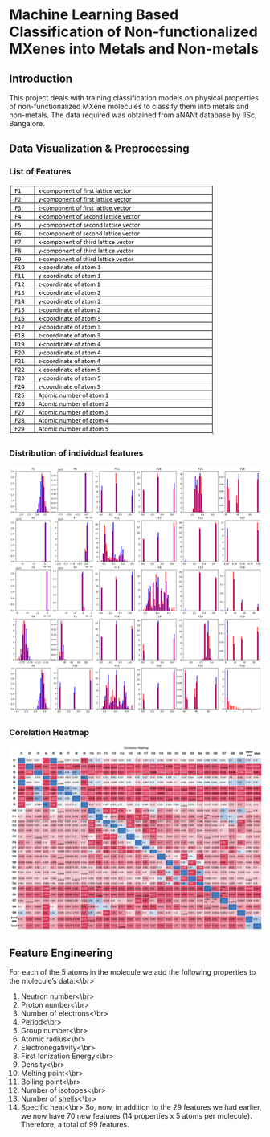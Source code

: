# Machine Learning Based Classification of Non-functionalized MXenes into Metals and Non-metals 

## Introduction
This project deals with training classification models on physical properties of non-functionalized MXene molecules to classify them into metals and non-metals.
The data required was obtained from aNANt database by IISc, Bangalore.

## Data Visualization & Preprocessing
### List of Features

![Features](https://github.com/UtsavMurarka/MXene-machine-learning/blob/master/features.JPG)

### Distribution of individual features

![Features distribution](https://github.com/UtsavMurarka/MXene-machine-learning/blob/master/feature_plots.png)

### Corelation Heatmap

![corr_hmap](https://github.com/UtsavMurarka/MXene-machine-learning/blob/master/Corr_Heatmap.jpg)

## Feature Engineering

For each of the 5 atoms in the molecule we add the following properties to the molecule’s data:<\br>
1.	Neutron number<\br>
2.	Proton number<\br>
3.	Number of electrons<\br>
4.	Period<\br>
5.	Group number<\br>
6.	Atomic radius<\br>
7.	Electronegativity<\br>
8.	First Ionization Energy<\br>
9.	Density<\br>
10.	Melting point<\br>
11.	Boiling point<\br>
12.	Number of isotopes<\br>
13.	Number of shells<\br>
14.	Specific heat<\br>
So, now, in addition to the 29 features we had earlier, we now have 70 new features (14 properties x 5 atoms per molecule). Therefore, a total of 99 features.

